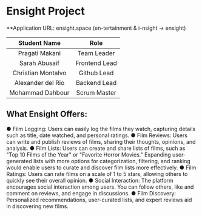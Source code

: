 # Ensight Project

**Application URL: ensight.space
  (en-tertainment & i-nsight -> ensight)

| Student Name | Role |
| :----------: | :------------: |
|   Pragati Makani   |  Team Leader   |
|   Sarah Abusaif   | Frontend Lead  |
|   Christian Montalvo   |  Github Lead   |
|   Alexander del Rio   |  Backend Lead   |
|   Mohammad Dahbour   |  Scrum Master   |

## What Ensight Offers: 

● Film Logging: Users can easily log the films they watch, capturing details such as title, date watched, and personal ratings.
● Film Reviews: Users can write and publish reviews of films, sharing their thoughts, opinions, and analysis.
● Film Lists: Users can create and share lists of films, such as "Top 10 Films of the Year" or "Favorite Horror Movies." Expanding user-generated lists with more options for categorization, filtering, and ranking would enable users to curate and discover film lists more effectively.
● Film Ratings: Users can rate films on a scale of 1 to 5 stars, allowing others to quickly see their overall opinion.
● Social Interaction: The platform encourages social interaction among users. You can follow others, like and comment on reviews, and engage in discussions.
● Film Discovery: Personalized recommendations, user-curated lists, and expert reviews aid in discovering new films.
